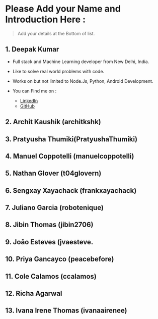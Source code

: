 # Please Add your Name and Introduction Here : 

> Add your details at the Bottom of list. 

## 1. Deepak Kumar 
- Full stack and Machine Learning developer from New Delhi, India.
- Like to solve real world problems with code. 
- Works on but not limited to Node.Js, Python, Android Development. 

- You can Find me on : 
   - [LinkedIn](https://www.linkedin.com/in/dipakkr) 
   - [GitHub](https://Github.com/dipakkr)


## 2. Archit Kaushik (architkshk)


## 3. Pratyusha Thumiki(PratyushaThumiki)


## 4. Manuel Coppotelli (manuelcoppotelli)


## 5. Nathan Glover (t04glovern)


## 6. Sengxay Xayachack (frankxayachack)


## 7. Juliano Garcia (robotenique)


## 8. Jibin Thomas (jibin2706)


## 9. João Esteves (jvaesteve.


## 10. Priya Gancayco (peacebefore)


## 11. Cole Calamos (ccalamos)


## 12. Richa Agarwal

## 13. Ivana Irene Thomas (ivanaairenee)
